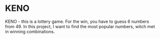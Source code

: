 # KENO
KENO - this is a lottery game. 
For the win, you have to guess 6 numbers from 49. 
In this project, I want to find the most popular numbers, witch met in winning combinations.
